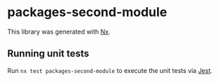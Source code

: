 # packages-second-module

This library was generated with [Nx](https://nx.dev).

## Running unit tests

Run `nx test packages-second-module` to execute the unit tests via [Jest](https://jestjs.io).
